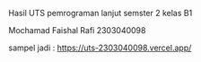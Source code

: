 Hasil UTS pemrograman lanjut semster 2 kelas B1

Mochamad Faishal Rafi
2303040098

sampel jadi :
https://uts-2303040098.vercel.app/
